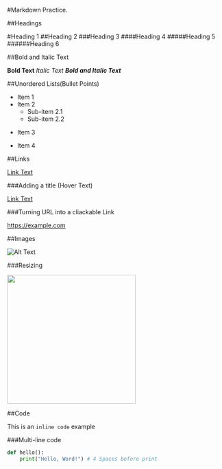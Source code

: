 #Markdown Practice. 

##Headings

#Heading 1
##Heading 2
###Heading 3
####Heading 4
#####Heading 5
######Heading 6

##Bold and Italic Text

**Bold Text**
*Italic Text*
***Bold and Italic Text***

##Unordered Lists(Bullet Points)
- Item 1
- Item 2
  - Sub-item 2.1
  - Sub-item 2.2
* Item 3
+ Item 4

##Links

[Link Text](https://example.com)

###Adding a title (Hover Text)

[Link Text](https://google.com "Search Engine")

###Turning URL into a cliackable Link

<https://example.com>

##Images

![Alt Text](https://example.com/image.jpg)

###Resizing 

<img src="https://example.com/image.jpg" width="300">

##Code

This is an `inline code` example

###Multi-line code

```python
def hello():
    print("Hello, Word!") # 4 Spaces before print
